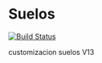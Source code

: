 Suelos
======

[![Build Status](https://app.travis-ci.com/jobiols/cl-suelos.svg?branch=13.0)](https://app.travis-ci.com/jobiols/cl-suelos)

customizacion suelos V13
